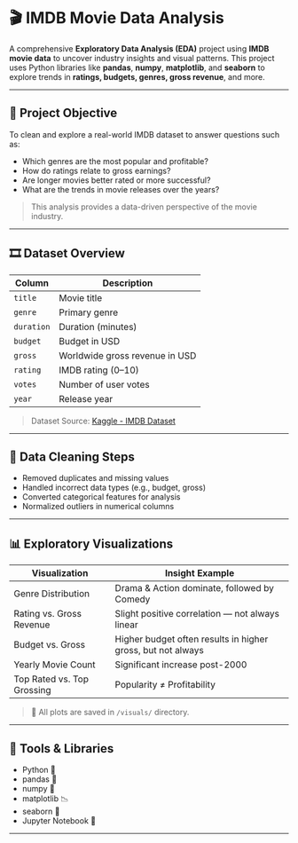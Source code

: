 # 🎬 IMDB Movie Data Analysis 

A comprehensive **Exploratory Data Analysis (EDA)** project using **IMDB movie data** to uncover industry insights and visual patterns. This project uses Python libraries like **pandas**, **numpy**, **matplotlib**, and **seaborn** to explore trends in **ratings, budgets, genres, gross revenue**, and more.

---

## 🎯 Project Objective

To clean and explore a real-world IMDB dataset to answer questions such as:

- Which genres are the most popular and profitable?  
- How do ratings relate to gross earnings?  
- Are longer movies better rated or more successful?  
- What are the trends in movie releases over the years?

> This analysis provides a data-driven perspective of the movie industry.

---

## 🎞️ Dataset Overview

| Column            | Description                            |
|-------------------|----------------------------------------|
| `title`           | Movie title                            |
| `genre`           | Primary genre                          |
| `duration`        | Duration (minutes)                     |
| `budget`          | Budget in USD                          |
| `gross`           | Worldwide gross revenue in USD         |
| `rating`          | IMDB rating (0–10)                     |
| `votes`           | Number of user votes                   |
| `year`            | Release year                           |

> Dataset Source: [Kaggle - IMDB Dataset](https://www.kaggle.com/)

---

## 🧹 Data Cleaning Steps

- Removed duplicates and missing values  
- Handled incorrect data types (e.g., budget, gross)  
- Converted categorical features for analysis  
- Normalized outliers in numerical columns

---

## 📊 Exploratory Visualizations

| Visualization                  | Insight Example                                            |
|--------------------------------|------------------------------------------------------------|
| Genre Distribution             | Drama & Action dominate, followed by Comedy               |
| Rating vs. Gross Revenue       | Slight positive correlation — not always linear           |
| Budget vs. Gross               | Higher budget often results in higher gross, but not always |
| Yearly Movie Count             | Significant increase post-2000                            |
| Top Rated vs. Top Grossing     | Popularity ≠ Profitability                                |

> 📂 All plots are saved in `/visuals/` directory.

---

## 🧰 Tools & Libraries

- Python 🐍  
- pandas 🧾  
- numpy 🔢  
- matplotlib 📉  
- seaborn 🎨  
- Jupyter Notebook 📓

---



